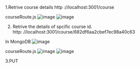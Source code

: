 1.Retrive course details    http ://localhost:3001/course


courseRoute.js
![image](https://github.com/user-attachments/assets/9faf92f5-28c0-43dc-99ff-8542ce67bd8c)
![image](https://github.com/user-attachments/assets/1f27602e-6d8b-45f0-8b41-2045566256de)


2. Retrive the details of spcific course id.  
   http: //localhost:3001/course/682df6aa2cbef7ec98a40c63

In MongoDB
![image](https://github.com/user-attachments/assets/e388dbc1-d54f-4e3c-8d80-b2b52c254bdd)

courseRoute.js
![image](https://github.com/user-attachments/assets/8e6f7722-e388-4de7-9e1b-53bc68767250)
![image](https://github.com/user-attachments/assets/e8fdc256-ba43-45f6-9afd-c1dca0a2a20a)


3.PUT

